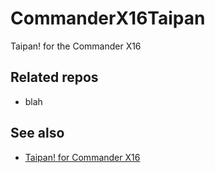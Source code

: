 # CommanderX16Taipan
Taipan! for the Commander X16




## Related repos

 - blah

## See also

 - [Taipan! for Commander X16](https://gr33nonline.wordpress.com/2025/08/17/taipan-for-commander-x16/)
